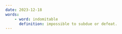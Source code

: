 ```yaml
---
date: 2023-12-18
words:
    - word: indomitable
      definition: impossible to subdue or defeat.
---
```

